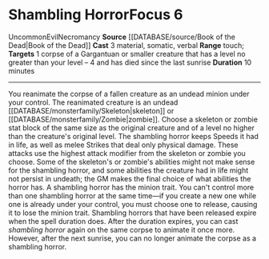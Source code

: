 ﻿---
actions: '[three-actions]'
area: null
bloodline: null
component:
- Material
- Somatic
- Verbal
cost: null
deity: null
domain: null
duration: 10 minutes
element: null
heighten: null
heighten_level: '6'
id: '1105'
lesson: null
level: '6'
mystery: null
name: Shambling Horror
patron_theme: null
range: touch
rarity: Uncommon
requirement: null
rus_type_level: null
saving_throw: null
school: Necromancy
source: '[[DATABASE/source/Book of the Dead|Book of the Dead]]'
target: "1 corpse of a Gargantuan or smaller creature that has a level no greater\
  \ than your level \u2013 4 and hasdied since the last sunrise"
tradition: null
trait:
- '[[DATABASE/trait/Evil|Evil]]'
- '[[DATABASE/trait/Necromancy|Necromancy]]'
- '[[DATABASE/trait/Uncommon|Uncommon]]'
trigger: null
type: Focus

---
# Shambling Horror<span class="item-type">Focus 6</span>

<span class="trait-uncommon item-trait">Uncommon</span><span class="item-trait">Evil</span><span class="item-trait">Necromancy</span>
**Source** [[DATABASE/source/Book of the Dead|Book of the Dead]]
**Cast** <span class="action-icon">3</span> material, somatic, verbal
**Range** touch; **Targets** 1 corpse of a Gargantuan or smaller creature that has a level no greater than your level – 4 and has died since the last sunrise
**Duration** 10 minutes

---
You reanimate the corpse of a fallen creature as an undead minion under your control. The reanimated creature is an undead [[DATABASE/monsterfamily/Skeleton|skeleton]] or [[DATABASE/monsterfamily/Zombie|zombie]]. Choose a skeleton or zombie stat block of the same size as the original creature and of a level no higher than the creature's original level. The shambling horror keeps Speeds it had in life, as well as melee Strikes that deal only physical damage. These attacks use the highest attack modifier from the skeleton or zombie you choose. Some of the skeleton's or zombie's abilities might not make sense for the shambling horror, and some abilities the creature had in life might not persist in undeath; the GM makes the final choice of what abilities the horror has.
 A shambling horror has the minion trait. You can't control more than one shambling horror at the same time—if you create a new one while one is already under your control, you must choose one to release, causing it to lose the minion trait. Shambling horrors that have been released expire when the spell duration does. After the duration expires, you can cast _shambling horror_ again on the same corpse to animate it once more. However, after the next sunrise, you can no longer animate the corpse as a shambling horror.